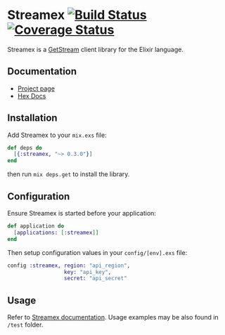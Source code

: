 # Streamex [![Build Status](https://img.shields.io/travis/sixFingers/streamex.svg)](https://travis-ci.org/sixFingers/streamex) [![Coverage Status](https://img.shields.io/coveralls/sixFingers/streamex.svg)](https://coveralls.io/github/sixFingers/streamex?branch=master)

Streamex is a [GetStream](https://getstream.io) client library for the Elixir language.

## Documentation

  - [Project page](https//sixfingers.github.io/streamex)
  - [Hex Docs](https://hexdocs.pm/streamex/0.3.0/api-reference.html)

## Installation

Add Streamex to your `mix.exs` file:

```elixir
def deps do
  [{:streamex, "~> 0.3.0"}]
end
```

then run `mix deps.get` to install the library.

## Configuration

Ensure Streamex is started before your application:

```elixir
def application do
  [applications: [:streamex]]
end
```

Then setup configuration values in your `config/[env].exs` file:

```elixir
config :streamex, region: "api_region",
                  key: "api_key",
                  secret: "api_secret"
```

## Usage

Refer to [Streamex documentation](https//sixfingers.github.io/streamex).
Usage examples may be also found in `/test` folder.
